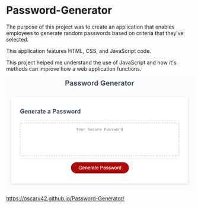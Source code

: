 # Password-Generator

The purpose of this project was to create an application that enables employees to generate random passwords based on criteria that they’ve selected.

This application features HTML, CSS, and JavaScript code.

This project helped me understand the use of JavaScript and how it's methods
can improve how a web application functions.

<img src="./assets/images/03-javascript-homework-demo.png" alt="App Screenshot">

https://oscarv42.github.io/Password-Generator/
